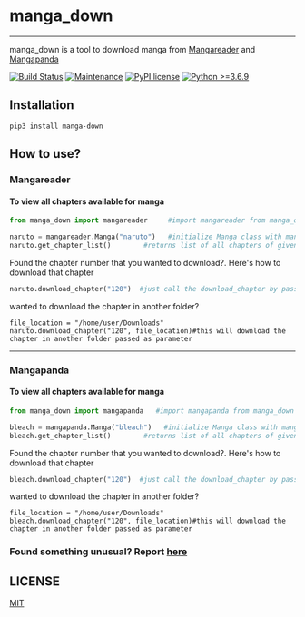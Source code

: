 # manga_down
-----------------
manga_down is a tool to download manga from [Mangareader](https://www.mangareader.cc) and [Mangapanda](https://http://www.mangapanda.com) 

[![Build Status](https://travis-ci.org/joemccann/dillinger.svg?branch=master)](https://travis-ci.org/joemccann/dillinger) 
[![Maintenance](https://img.shields.io/badge/Maintained%3F-yes-green.svg)](https://GitHub.com/Naereen/StrapDown.js/graphs/commit-activity)
[![PyPI license](https://img.shields.io/pypi/l/ansicolortags.svg)](https://pypi.python.org/pypi/ansicolortags/) [![Python >=3.6.9](https://img.shields.io/badge/python-3.6.9+-blue.svg)](https://www.python.org/downloads/release/python-376/)

## Installation

```
pip3 install manga-down
```

## How to use?

### Mangareader

#### To view all chapters available for manga

```python
from manga_down import mangareader     #import mangareader from manga_down

naruto = mangareader.Manga("naruto")   #initialize Manga class with manga name
naruto.get_chapter_list()        #returns list of all chapters of given manga
```

Found the chapter number that you wanted to download?.
Here's how to download that chapter

```python
naruto.download_chapter("120")  #just call the download_chapter by passing chapter number as argument
```

wanted to download the chapter in another folder?
```
file_location = "/home/user/Downloads"
naruto.download_chapter("120", file_location)#this will download the chapter in another folder passed as parameter 
```

----------------------------------------

### Mangapanda

#### To view all chapters available for manga

```python
from manga_down import mangapanda   #import mangapanda from manga_down

bleach = mangapanda.Manga("bleach")   #initialize Manga class with manga name
bleach.get_chapter_list()        #returns list of all chapters of given manga
```

Found the chapter number that you wanted to download?.
Here's how to download that chapter

```python
bleach.download_chapter("120")  #just call the download_chapter by passing chapter number as argument
```

wanted to download the chapter in another folder?
```
file_location = "/home/user/Downloads"
bleach.download_chapter("120", file_location)#this will download the chapter in another folder passed as parameter 
```


### Found something unusual? Report [here](https://github.com/shaikhsajid1111/manga-down/issues)


## LICENSE
[MIT](LICENSE)

